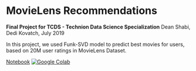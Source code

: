 MovieLens Recommendations
=============================================

**Final Project for TCDS - Technion Data Science Specialization**
Dean Shabi, Dedi Kovatch, July 2019

In this project, we used Funk-SVD model to predict best movies for users, based on 20M user ratings in MovieLens Dataset.

[Notebook](https://colab.research.google.com/github/dean-sh/Movie-Ratings-Collaborating-Filltering/blob/master/Final%20Model%20-%20Funk%20SVD.ipynb)  [![Google Colab](https://badgen.net/badge/Launch/on%20Google%20Colab/blue?icon=terminal)](https://colab.research.google.com/github/dean-sh/Movie-Ratings-Collaborating-Filltering/blob/master/Final%20Model%20-%20Funk%20SVD.ipynb)
